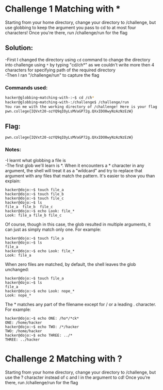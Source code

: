 # Challenge 1 Matching with *

 Starting from your home directory, change your directory to /challenge, but use globbing to keep the argument you pass to cd to at most four characters! Once you're there, run /challenge/run for the flag

 ## Solution:

 -First I changed the directory using `cd` command to change the directory into challenge using `*` by typing "cd/ch*" as we couldn't write more then 4 characters for specifying path of the required directory
 <br>
 -Then I ran "/challenge/run" to capture the flag

 ### Commands used:

 ```sh
hacker@globbing~matching-with-:~$ cd /ch*
hacker@globbing~matching-with-:/challenge$ /challenge/run
You ran me with the working directory of /challenge! Here is your flag:
pwn.college{IQVxt20-ozYQ9qIOyLsMVaGP72g.QXxIDO0wyNzAzNzEzW}
```

## Flag:

`
pwn.college{IQVxt20-ozYQ9qIOyLsMVaGP72g.QXxIDO0wyNzAzNzEzW}
`

### Notes:

-I learnt what globbing a file is 
<br>
-The first glob we'll learn is *. When it encounters a * character in any argument, the shell will treat it as a "wildcard" and try to replace that argument with any files that match the pattern. It's easier to show you than explain:

```
hacker@dojo:~$ touch file_a
hacker@dojo:~$ touch file_b
hacker@dojo:~$ touch file_c
hacker@dojo:~$ ls
file_a	file_b	file_c
hacker@dojo:~$ echo Look: file_*
Look: file_a file_b file_c
```

Of course, though in this case, the glob resulted in multiple arguments, it can just as simply match only one. For example:

```
hacker@dojo:~$ touch file_a
hacker@dojo:~$ ls
file_a
hacker@dojo:~$ echo Look: file_*
Look: file_a
```

When zero files are matched, by default, the shell leaves the glob unchanged:

```
hacker@dojo:~$ touch file_a
hacker@dojo:~$ ls
file_a
hacker@dojo:~$ echo Look: nope_*
Look: nope_*
```

The * matches any part of the filename except for / or a leading . character. For example:

```
hacker@dojo:~$ echo ONE: /ho*/*ck*
ONE: /home/hacker
hacker@dojo:~$ echo TWO: /*/hacker
TWO: /home/hacker
hacker@dojo:~$ echo THREE: ../*
THREE: ../hacker
```



# Challenge 2 Matching with ?

Starting from your home directory, change your directory to /challenge, but use the ? character instead of c and l in the argument to cd! Once you're there, run /challenge/run for the flag

